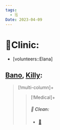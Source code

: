 ```yaml
---
tags:
  - 🗒️
Date: 2023-04-09
---
```


# 🏥Clinic:
- [volunteers::Elana]

## [Bano](../RARE%20Birds/Ed%20Birds/Bano.md), [Killy](../RARE%20Birds/Ed%20Birds/Killy.md):
> [!multi-column]+
>
>> [!Medical]+
>>##### 🫧 Clean:
>> - [🧽](../Admin/Codes/Scrubbed%20cage.md)

